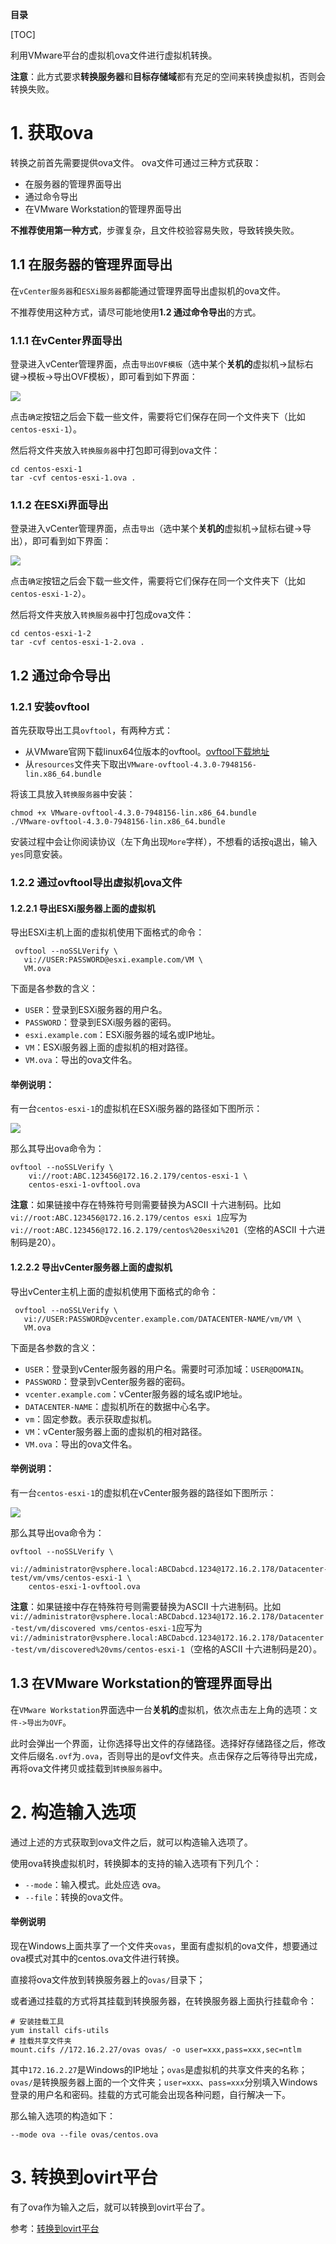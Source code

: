 **目录**

[TOC]

利用VMware平台的虚拟机ova文件进行虚拟机转换。

**注意**：此方式要求**转换服务器**和**目标存储域**都有充足的空间来转换虚拟机，否则会转换失败。

# 1. 获取ova

转换之前首先需要提供ova文件。
ova文件可通过三种方式获取：

- 在服务器的管理界面导出
- 通过命令导出
- 在VMware Workstation的管理界面导出

**不推荐使用第一种方式**，步骤复杂，且文件校验容易失败，导致转换失败。

## 1.1 在服务器的管理界面导出

在`vCenter服务器`和`ESXi服务器`都能通过管理界面导出虚拟机的ova文件。

不推荐使用这种方式，请尽可能地使用**1.2 通过命令导出**的方式。

### 1.1.1 在vCenter界面导出

登录进入vCenter管理界面，点击`导出OVF模板`（选中某个**关机的**虚拟机->鼠标右键->模板->导出OVF模板），即可看到如下界面：

![](img/vcenter-ovf导出界面.png)

点击`确定`按钮之后会下载一些文件，需要将它们保存在同一个文件夹下（比如`centos-esxi-1`）。

然后将文件夹放入`转换服务器`中打包即可得到ova文件：

```shell
cd centos-esxi-1
tar -cvf centos-esxi-1.ova .
```

### 1.1.2 在ESXi界面导出

登录进入vCenter管理界面，点击`导出`（选中某个**关机的**虚拟机->鼠标右键->导出），即可看到如下界面：

![](img/esxi-ovf导出界面.png)

点击`确定`按钮之后会下载一些文件，需要将它们保存在同一个文件夹下（比如`centos-esxi-1-2`）。

然后将文件夹放入`转换服务器`中打包成ova文件：

```shell
cd centos-esxi-1-2
tar -cvf centos-esxi-1-2.ova .
```

## 1.2 通过命令导出

### 1.2.1 安装ovftool

首先获取导出工具`ovftool`，有两种方式：

- 从VMware官网下载linux64位版本的ovftool。[ovftool下载地址](https://www.vmware.com/support/developer/ovf/)
- 从`resources`文件夹下取出`VMware-ovftool-4.3.0-7948156-lin.x86_64.bundle`

将该工具放入`转换服务器`中安装：

```shell
chmod +x VMware-ovftool-4.3.0-7948156-lin.x86_64.bundle
./VMware-ovftool-4.3.0-7948156-lin.x86_64.bundle
```

安装过程中会让你阅读协议（左下角出现`More`字样），不想看的话按`q`退出，输入`yes`同意安装。

### 1.2.2 通过ovftool导出虚拟机ova文件

#### 1.2.2.1 导出ESXi服务器上面的虚拟机

导出ESXi主机上面的虚拟机使用下面格式的命令：

```shell
 ovftool --noSSLVerify \
   vi://USER:PASSWORD@esxi.example.com/VM \
   VM.ova
```

下面是各参数的含义：

- `USER`：登录到ESXi服务器的用户名。
- `PASSWORD`：登录到ESXi服务器的密码。
- `esxi.example.com`：ESXi服务器的域名或IP地址。
- `VM`：ESXi服务器上面的虚拟机的相对路径。
- `VM.ova`：导出的ova文件名。

#### 举例说明：

有一台`centos-esxi-1`的虚拟机在ESXi服务器的路径如下图所示：

![](img/esxi-ovftool虚拟机定位界面.png)

那么其导出ova命令为：

```
ovftool --noSSLVerify \
	vi://root:ABC.123456@172.16.2.179/centos-esxi-1 \
	centos-esxi-1-ovftool.ova
```

**注意**：如果链接中存在特殊符号则需要替换为ASCII 十六进制码。比如`vi://root:ABC.123456@172.16.2.179/centos esxi 1`应写为`vi://root:ABC.123456@172.16.2.179/centos%20esxi%201`（空格的ASCII 十六进制码是20）。

#### 1.2.2.2 导出vCenter服务器上面的虚拟机

导出vCenter主机上面的虚拟机使用下面格式的命令：

```shell
 ovftool --noSSLVerify \
   vi://USER:PASSWORD@vcenter.example.com/DATACENTER-NAME/vm/VM \
   VM.ova
```

下面是各参数的含义：

- `USER`：登录到vCenter服务器的用户名。需要时可添加域：`USER@DOMAIN`。
- `PASSWORD`：登录到vCenter服务器的密码。
- `vcenter.example.com`：vCenter服务器的域名或IP地址。
- `DATACENTER-NAME`：虚拟机所在的数据中心名字。
- `vm`：固定参数。表示获取虚拟机。
- `VM`：vCenter服务器上面的虚拟机的相对路径。
- `VM.ova`：导出的ova文件名。

#### 举例说明：

有一台`centos-esxi-1`的虚拟机在vCenter服务器的路径如下图所示：

![](img/vcenter-ovftool虚拟机定位界面.png)

那么其导出ova命令为：

```shell
ovftool --noSSLVerify \ 
	vi://administrator@vsphere.local:ABCDabcd.1234@172.16.2.178/Datacenter-test/vm/vms/centos-esxi-1 \
	centos-esxi-1-ovftool.ova
```

**注意**：如果链接中存在特殊符号则需要替换为ASCII 十六进制码。比如`vi://administrator@vsphere.local:ABCDabcd.1234@172.16.2.178/Datacenter-test/vm/discovered vms/centos-esxi-1`应写为`vi://administrator@vsphere.local:ABCDabcd.1234@172.16.2.178/Datacenter-test/vm/discovered%20vms/centos-esxi-1`（空格的ASCII 十六进制码是20）。

## 1.3 在VMware Workstation的管理界面导出

在`VMware Workstation`界面选中一台**关机的**虚拟机，依次点击左上角的选项：`文件->导出为OVF`。

此时会弹出一个界面，让你选择导出文件的存储路径。选择好存储路径之后，修改文件后缀名`.ovf`为`.ova`，否则导出的是ovf文件夹。点击保存之后等待导出完成，再将ova文件拷贝或挂载到`转换服务器`中。

# 2. 构造输入选项

通过上述的方式获取到ova文件之后，就可以构造输入选项了。

使用ova转换虚拟机时，转换脚本的支持的输入选项有下列几个：

- `--mode`：输入模式。此处应选 ova。
- `--file`：转换的ova文件。

#### 举例说明

现在Windows上面共享了一个文件夹`ovas`，里面有虚拟机的ova文件，想要通过ova模式对其中的centos.ova文件进行转换。

直接将ova文件放到转换服务器上的`ovas/`目录下；

或者通过挂载的方式将其挂载到转换服务器，在转换服务器上面执行挂载命令：

```shell
# 安装挂载工具
yum install cifs-utils
# 挂载共享文件夹
mount.cifs //172.16.2.27/ovas ovas/ -o user=xxx,pass=xxx,sec=ntlm
```

其中`172.16.2.27`是Windows的IP地址；`ovas`是虚拟机的共享文件夹的名称；`ovas/`是转换服务器上面的一个文件夹；`user=xxx`、`pass=xxx`分别填入Windows登录的用户名和密码。挂载的方式可能会出现各种问题，自行解决一下。



那么输入选项的构造如下：

```shell
--mode ova --file ovas/centos.ova
```

# 3. 转换到ovirt平台

有了ova作为输入之后，就可以转换到ovirt平台了。

参考：[转换到ovirt平台](转换到ovirt平台.md)